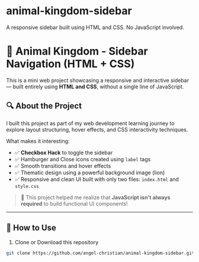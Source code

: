 # animal-kingdom-sidebar
A responsive sidebar built using HTML and CSS. No JavaScript involved.
# 🦁 Animal Kingdom - Sidebar Navigation (HTML + CSS)

This is a mini web project showcasing a responsive and interactive sidebar — built entirely using **HTML and CSS**, without a single line of JavaScript.

## 🔍 About the Project

I built this project as part of my web development learning journey to explore layout structuring, hover effects, and CSS interactivity techniques.

What makes it interesting:
- ✅ **Checkbox Hack** to toggle the sidebar
- ✅ Hamburger and Close icons created using `label` tags
- ✅ Smooth transitions and hover effects
- ✅ Thematic design using a powerful background image (lion)
- ✅ Responsive and clean UI built with only two files: `index.html` and `style.css`

> 🧠 This project helped me realize that **JavaScript isn't always required** to build functional UI components!

---


## 🚀 How to Use

1. Clone or Download this repository
```bash
git clone https://github.com/angel-christian/animal-kingdom-sidebar.git
